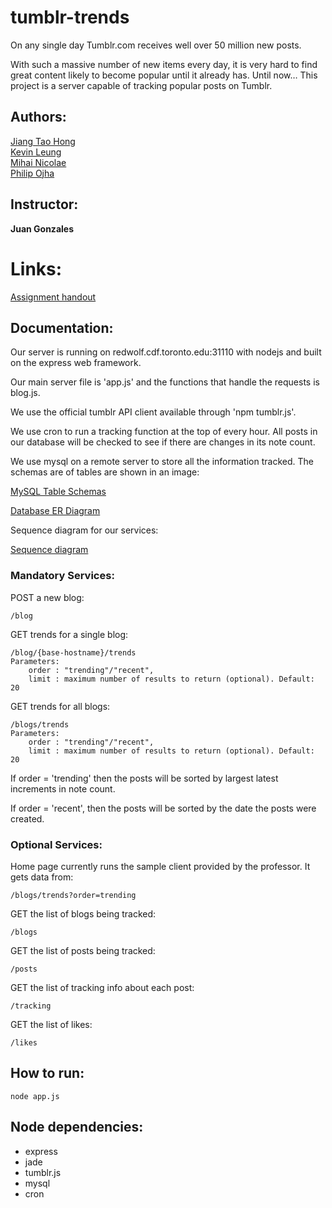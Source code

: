 # tumblr-trends

On any single day Tumblr.com receives well over 50 million new posts. 

With such a massive number of new items every day, it is very hard to find great 
content likely to become popular until it already has. Until now… This project is 
a server capable of tracking popular posts on Tumblr.

## Authors:

[Jiang Tao Hong](http://github.com/jianghong)    
[Kevin Leung](http://github.com/kevleung)  
[Mihai Nicolae](http://github.com/mnicolae)   
[Philip Ojha](http://github.com/oojhaa)  

## Instructor:

**Juan Gonzales**  

# Links:

[Assignment handout](http://csc309.fabspaces.cc/?page_id=105)

## Documentation: 

Our server is running on redwolf.cdf.toronto.edu:31110 with nodejs and built on
the express web framework.

Our main server file is 'app.js' and the functions that handle the requests is blog.js.

We use the official tumblr API client available through 'npm tumblr.js'.

We use cron to run a tracking function at the top of every hour. All posts in our database will be checked to see if there are changes in its note count.

We use mysql on a remote server to store all the information tracked. The schemas are of tables are shown in an image:

[MySQL Table Schemas](http://bit.ly/16qkPYE)

[Database ER Diagram](http://dl.dropbox.com/u/61875648/db_schema.jpg)

Sequence diagram for our services:

[Sequence diagram](http://dl.dropbox.com/u/61875648/db_seq_diagram.jpg)

### Mandatory Services:

POST a new blog: 
	
	/blog

GET trends for a single blog: 

	/blog/{base-hostname}/trends
	Parameters: 
		order : "trending"/"recent",
		limit : maximum number of results to return (optional). Default: 20

GET trends for all blogs:

	/blogs/trends
	Parameters: 
		order : "trending"/"recent",
		limit : maximum number of results to return (optional). Default: 20

If order = 'trending' then the posts will be sorted by largest latest increments in note count.

If order = 'recent', then the posts will be sorted by the date the posts were created.

### Optional Services:

Home page currently runs the sample client provided by the professor. It gets data from:

	/blogs/trends?order=trending

GET the list of blogs being tracked:

	/blogs

GET the list of posts being tracked:

	/posts

GET the list of tracking info about each post:

	/tracking

GET the list of likes:

	/likes

## How to run:

	node app.js

## Node dependencies:

* express
* jade
* tumblr.js
* mysql
* cron

